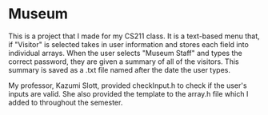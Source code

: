 # Museum

This is a project that I made for my CS211 class. It is a text-based menu that, if "Visitor" is selected takes in user information and stores each field into individual arrays. When the user selects "Museum Staff" and types the correct password, they are given a summary of all of the visitors. This summary is saved as a .txt file named after the date the user types.

My professor, Kazumi Slott, provided checkInput.h to check if the user's inputs are valid. She also provided the template to the array.h file which I added to throughout the semester.
